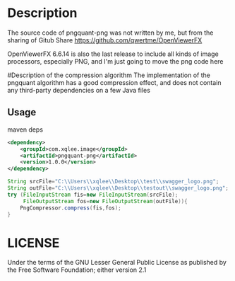 # Description
The source code of pngquant-png was not written by me, but from the sharing of Gitub Share https://github.com/qwertme/OpenViewerFX

OpenViewerFX 6.6.14 is also the last release to include all kinds of image processors, especially PNG, and I'm just going to move the png code here

#Description of the compression algorithm
The implementation of the pngquant algorithm has a good compression effect, and does not contain any third-party dependencies on a few Java files

## Usage
maven deps
```xml
<dependency>
    <groupId>com.xqlee.image</groupId>
    <artifactId>pngquant-png</artifactId>
    <version>1.0.0</version>
</dependency>
```

````java
String srcFile="C:\\Users\\xqlee\\Desktop\\test\\swagger_logo.png";
String outFile="C:\\Users\\xqlee\\Desktop\\testout\\swagger_logo.png";
try (FileInputStream fis=new FileInputStream(srcFile);
     FileOutputStream fos=new FileOutputStream(outFile)){
    PngCompressor.compress(fis,fos);
}
````

# LICENSE
Under the terms of the GNU Lesser General Public
License as published by the Free Software Foundation; either
version 2.1
